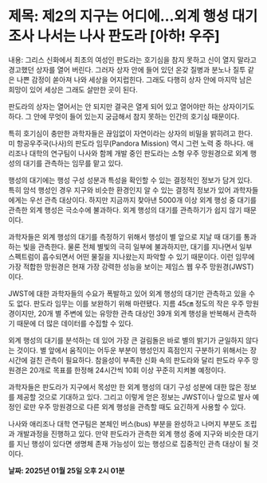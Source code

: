 # **제목: 제2의 지구는 어디에…외계 행성 대기 조사 나서는 나사 판도라 [아하! 우주]**

  내용: 그리스 신화에서 최초의 여성인 판도라는 호기심을 참지 못하고 신이 열지 말라고 경고했던 상자를 열어 버린다. 그러자 상자 안에 들어 있던 온갖 질병과 분노나 질투 같은 나쁜 감정이 쏟아져 나와 세상을 어지럽힌다. 그래도 다행히 상자 안에 마지막 남은 희망이 있어 세상은 그래도 살만한 곳이 된다.

판도라의 상자는 열어서는 안 되지만 결국은 열게 되어 있고 열어야만 하는 상자이기도 하다. 그 안에 무엇이 들어 있는지 궁금해서 참지 못하는 인간의 호기심 때문이다.

특히 호기심이 충만한 과학자들은 끊임없이 자연이라는 상자의 비밀을 밝히려고 한다. 미 항공우주국(나사)의 판도라 임무(Pandora Mission) 역시 그런 노력 중 하나다. 애리조나 대학의 연구팀이 나사와 함께 개발 중인 판도라는 소형 우주 망원경으로 외계 행성의 대기를 관측하는 임무를 맡고 있다.

행성의 대기에는 행성 구성 성분과 특성을 확인할 수 있는 결정적인 정보가 담겨 있다. 특히 암석 행성인 경우 지구와 비슷한 환경인지 알 수 있는 결정적 정보가 있어 과학자들에게는 우선 관측 대상이다. 하지만 지금까지 찾아낸 5000개 이상 외계 행성 중 대기를 관측한 외계 행성은 극소수에 불과하다. 외계 행성의 대기를 관측하기가 쉽지 않기 때문이다.

과학자들은 외계 행성의 대기를 측정하기 위해서 행성이 별 앞으로 지날 때 대기를 통과하는 빛을 관측한다. 물론 전체 별빛의 극히 일부에 불과하지만, 대기를 지나면서 일부 스펙트럼이 흡수되면서 어떤 물질을 지나왔는지 파악할 수 있기 때문이다. 이런 임무에 가장 적합한 망원경은 현재 가장 강력한 성능을 보이는 제임스 웹 우주 망원경(JWST)이다.

JWST에 대한 과학자들의 수요가 폭발하고 있어 외계 행성의 대기만 관측하고 있을 수도 없다. 판도라 임무는 이를 보완하기 위해 마련됐다. 지름 45㎝ 정도의 작은 우주 망원경이지만, 20개 별 주변에 있는 유망한 관측 대상인 39개 외계 행성을 반복해서 관측하기 때문에 더 많은 데이터를 수집할 수 있다.

외계 행성의 대기를 분석하는 데 있어 가장 큰 걸림돌은 바로 별의 밝기가 균일하지 않다는 것이다. 별 앞에서 움직이는 어두운 부분이 행성인지 흑점인지 구분하기 위해서는 장시간에 걸친 관측이 필요하다. 참을성이 부족한 신화 속의 판도라와 달리 판도라 우주 망원경은 20개로 목표를 한정해 24시간씩 10회 이상 꾸준히 지켜볼 예정이다.

과학자들은 판도라가 지구에서 목성만 한 외계 행성의 대기 구성 성분에 대한 많은 정보를 제공할 것으로 기대하고 있다. 그리고 이렇게 얻은 정보는 JWST이나 앞으로 발사 예정인 로만 우주 망원경으로 다른 외계 행성을 관측할 때도 요긴하게 사용할 수 있다.

나사와 애리조나 대학 연구팀은 본체인 버스(bus) 부분을 완성하고 나머지 부분도 조립과 개발과정을 진행하고 있다. 만약 판도라가 관측한 외계 행성 중에 지구와 비슷한 대기를 지닌 행성이 있다면 생명체 존재 가능성이 있는 행성으로 집중적인 관측 대상이 될 것이다.

  **날짜: 2025년 01월 25일 오후 2시 01분**